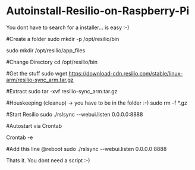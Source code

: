 # Autoinstall-Resilio-on-Raspberry-Pi

You dont have to search for a installer... is easy :-)

#Create a folder
sudo mkdir -p /opt/resilio/bin

sudo mkdir /opt/resilio/app_files

#Change Directory
cd /opt/resilio/bin

#Get the stuff
sudo wget https://download-cdn.resilio.com/stable/linux-arm/resilio-sync_arm.tar.gz

#Extract
sudo tar -xvf resilio-sync_arm.tar.gz

#Houskeeping (cleanup) -> you have to be in the folder :-)
sudo rm -f *.gz

#Start Resilio
sudo ./rslsync --webui.listen 0.0.0.0:8888

#Autostart via Crontab

Crontab -e 

#Add this line
@reboot sudo ./rslsync --webui.listen 0.0.0.0:8888



Thats it. You dont need a script :-)
